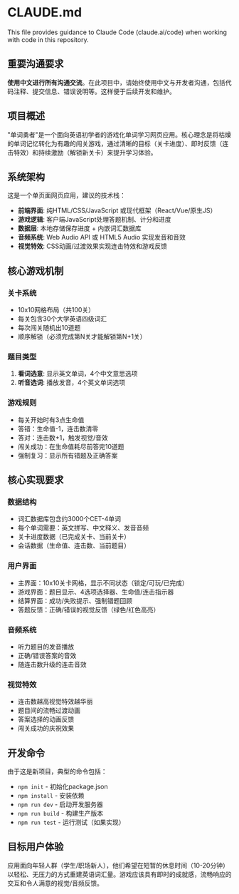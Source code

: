 # CLAUDE.md

This file provides guidance to Claude Code (claude.ai/code) when working with code in this repository.

## 重要沟通要求

**使用中文进行所有沟通交流**。在此项目中，请始终使用中文与开发者沟通，包括代码注释、提交信息、错误说明等。这样便于后续开发和维护。

## 项目概述

"单词勇者"是一个面向英语初学者的游戏化单词学习网页应用。核心理念是将枯燥的单词记忆转化为有趣的闯关游戏，通过清晰的目标（关卡进度）、即时反馈（连击特效）和持续激励（解锁新关卡）来提升学习体验。

## 系统架构

这是一个单页面网页应用，建议的技术栈：

- **前端界面**: 纯HTML/CSS/JavaScript 或现代框架（React/Vue/原生JS）
- **游戏逻辑**: 客户端JavaScript处理答题机制、计分和进度
- **数据层**: 本地存储保存进度 + 内嵌词汇数据库
- **音频系统**: Web Audio API 或 HTML5 Audio 实现发音和音效
- **视觉特效**: CSS动画/过渡效果实现连击特效和游戏反馈

## 核心游戏机制

### 关卡系统
- 10x10网格布局（共100关）
- 每关包含30个大学英语四级词汇
- 每次闯关随机出10道题
- 顺序解锁（必须完成第N关才能解锁第N+1关）

### 题目类型
1. **看词选意**: 显示英文单词，4个中文意思选项
2. **听音选词**: 播放发音，4个英文单词选项

### 游戏规则
- 每关开始时有3点生命值
- 答错：生命值-1，连击数清零
- 答对：连击数+1，触发视觉/音效
- 闯关成功：在生命值耗尽前答完10道题
- 强制复习：显示所有错题及正确答案

## 核心实现要求

### 数据结构
- 词汇数据库包含约3000个CET-4单词
- 每个单词需要：英文拼写、中文释义、发音音频
- 关卡进度数据（已完成关卡、当前关卡）
- 会话数据（生命值、连击数、当前题目）

### 用户界面
- 主界面：10x10关卡网格，显示不同状态（锁定/可玩/已完成）
- 游戏界面：题目显示、4选项选择器、生命值/连击指示器
- 结算界面：成功/失败提示、强制错题回顾
- 答题反馈：正确/错误的视觉反馈（绿色/红色高亮）

### 音频系统
- 听力题目的发音播放
- 正确/错误答案的音效
- 随连击数升级的连击音效

### 视觉特效
- 连击数越高视觉特效越华丽
- 题目间的流畅过渡动画
- 答案选择的动画反馈
- 闯关成功的庆祝效果

## 开发命令

由于这是新项目，典型的命令包括：
- `npm init` - 初始化package.json
- `npm install` - 安装依赖
- `npm run dev` - 启动开发服务器
- `npm run build` - 构建生产版本
- `npm run test` - 运行测试（如果实现）

## 目标用户体验

应用面向年轻人群（学生/职场新人），他们希望在短暂的休息时间（10-20分钟）以轻松、无压力的方式重建英语词汇量。游戏应该具有即时的成就感，流畅响应的交互和令人满意的视觉/音频反馈。